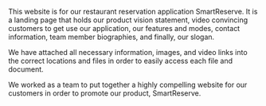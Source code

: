 This website is for our restaurant reservation application SmartReserve. It is a landing page
that holds our product vision statement, video convincing customers to get use our application, 
our features and modes, contact information, team member biographies, and finally, our slogan.

We have attached all necessary information, images, and video links into the correct locations
and files in order to easily access each file and document.

We worked as a team to put together a highly compelling website for our customers in order to
promote our product, SmartReserve.
